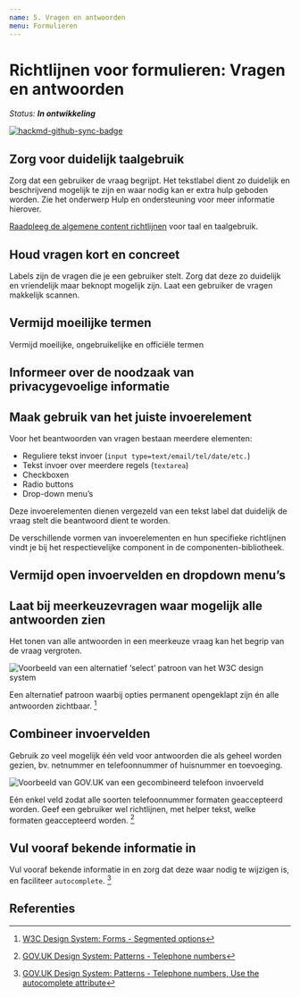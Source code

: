 ```yaml
---
name: 5. Vragen en antwoorden
menu: Formulieren
---
```


# Richtlijnen voor formulieren: Vragen en antwoorden

_Status: **In ontwikkeling**_

[![hackmd-github-sync-badge](https://hackmd.io/WaIXqtnnQNy6GaRJRX6ENA/badge)](https://hackmd.io/WaIXqtnnQNy6GaRJRX6ENA)

## Zorg voor duidelijk taalgebruik

Zorg dat een gebruiker de vraag begrijpt. Het tekstlabel dient zo duidelijk en beschrijvend mogelijk te zijn en waar nodig kan er extra hulp geboden worden. Zie het onderwerp Hulp en ondersteuning voor meer informatie hierover.

[Raadpleeg de algemene content richtlijnen](https://hackmd.io/U-WN8Is9Q62y1auHEbTBhQ) voor taal en taalgebruik.

## Houd vragen kort en concreet

Labels zijn de vragen die je een gebruiker stelt. Zorg dat deze zo duidelijk en vriendelijk maar beknopt mogelijk zijn. Laat een gebruiker de vragen makkelijk scannen.

## Vermijd moeilijke termen

Vermijd moeilijke, ongebruikelijke en officiële termen

## Informeer over de noodzaak van privacygevoelige informatie

## Maak gebruik van het juiste invoerelement

Voor het beantwoorden van vragen bestaan meerdere elementen:

- Reguliere tekst invoer (`input type=text/email/tel/date/etc.`)
- Tekst invoer over meerdere regels (`textarea`)
- Checkboxen
- Radio buttons
- Drop-down menu’s

Deze invoerelementen dienen vergezeld van een tekst label dat duidelijk de vraag stelt die beantwoord dient te worden.

De verschillende vormen van invoerelementen en hun specifieke richtlijnen vindt je bij het respectievelijke component in de componenten-bibliotheek.

## Vermijd open invoervelden en dropdown menu’s

## Laat bij meerkeuzevragen waar mogelijk alle antwoorden zien

Het tonen van alle antwoorden in een meerkeuze vraag kan het begrip van de vraag vergroten.

![Voorbeeld van een alternatief ‘select’ patroon van het W3C design system](https://user-images.githubusercontent.com/248921/142412957-be9fed1e-5172-429f-a028-cdb68fa5a192.png)

Een alternatief patroon waarbij opties permanent opengeklapt zijn én alle antwoorden zichtbaar. [^w3c-segmented-options]

## Combineer invoervelden

Gebruik zo veel mogelijk één veld voor antwoorden die als geheel worden gezien, bv. netnummer en telefoonnummer of huisnummer en toevoeging.

![Voorbeeld van GOV.UK van een gecombineerd telefoon invoerveld](https://user-images.githubusercontent.com/248921/142413725-95083e41-793c-4ea0-a4a1-4ac8965b2396.png)

Eén enkel veld zodat alle soorten telefoonnummer formaten geaccepteerd worden. Geef een gebruiker wel richtlijnen, met helper tekst, welke formaten geaccepteerd worden. [^gov.uk-telephone-numbers]

## Vul vooraf bekende informatie in

Vul vooraf bekende informatie in en zorg dat deze waar nodig te wijzigen is, en faciliteer `autocomplete`. [^gov.uk-autocomplete]

## Referenties
[^w3c-segmented-options]: [W3C Design System: Forms - Segmented options](https://design-system.w3.org/styles/forms.html#segmented-options)
[^gov.uk-telephone-numbers]: [GOV.UK Design System: Patterns - Telephone numbers](https://design-system.service.gov.uk/patterns/telephone-numbers/)
[^gov.uk-autocomplete]: [GOV.UK Design System: Patterns - Telephone numbers, Use the autocomplete attribute](https://design-system.service.gov.uk/patterns/telephone-numbers/)
